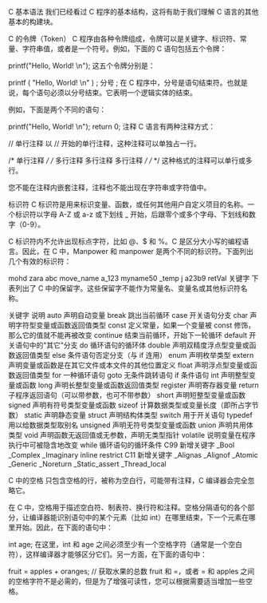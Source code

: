 C 基本语法
我们已经看过 C 程序的基本结构，这将有助于我们理解 C 语言的其他基本的构建块。

C 的令牌（Token）
C 程序由各种令牌组成，令牌可以是关键字、标识符、常量、字符串值，或者是一个符号。例如，下面的 C 语句包括五个令牌：

printf("Hello, World! \n");
这五个令牌分别是：

printf
(
 "Hello, World! \n"
 )
;
分号 ;
在 C 程序中，分号是语句结束符。也就是说，每个语句必须以分号结束。它表明一个逻辑实体的结束。

例如，下面是两个不同的语句：

printf("Hello, World! \n");
return 0;
注释
C 语言有两种注释方式：

// 单行注释
以 // 开始的单行注释，这种注释可以单独占一行。

/* 单行注释 */
/* 
    多行注释
     多行注释
      多行注释
       */
/* */ 这种格式的注释可以单行或多行。

您不能在注释内嵌套注释，注释也不能出现在字符串或字符值中。

标识符
C 标识符是用来标识变量、函数，或任何其他用户自定义项目的名称。一个标识符以字母 A-Z 或 a-z 或下划线 _ 开始，后跟零个或多个字母、下划线和数字（0-9）。

C 标识符内不允许出现标点字符，比如 @、$ 和 %。C 是区分大小写的编程语言。因此，在 C 中，Manpower 和 manpower 是两个不同的标识符。下面列出几个有效的标识符：

mohd       zara    abc   move_name  a_123
myname50   _temp   j     a23b9      retVal
关键字
下表列出了 C 中的保留字。这些保留字不能作为常量名、变量名或其他标识符名称。

关键字  说明
auto    声明自动变量
break   跳出当前循环
case    开关语句分支
char    声明字符型变量或函数返回值类型
const   定义常量，如果一个变量被 const 修饰，那么它的值就不能再被改变
continue    结束当前循环，开始下一轮循环
default 开关语句中的"其它"分支
do  循环语句的循环体
double  声明双精度浮点型变量或函数返回值类型
else    条件语句否定分支（与 if 连用）
enum    声明枚举类型
extern  声明变量或函数是在其它文件或本文件的其他位置定义
float   声明浮点型变量或函数返回值类型
for 一种循环语句
goto    无条件跳转语句
if  条件语句
int 声明整型变量或函数
long    声明长整型变量或函数返回值类型
register    声明寄存器变量
return  子程序返回语句（可以带参数，也可不带参数）
short   声明短整型变量或函数
signed  声明有符号类型变量或函数
sizeof  计算数据类型或变量长度（即所占字节数）
static  声明静态变量
struct  声明结构体类型
switch  用于开关语句
typedef 用以给数据类型取别名
unsigned    声明无符号类型变量或函数
union   声明共用体类型
void    声明函数无返回值或无参数，声明无类型指针
volatile    说明变量在程序执行中可被隐含地改变
while   循环语句的循环条件
C99 新增关键字
_Bool   _Complex    _Imaginary  inline  restrict
C11 新增关键字
_Alignas    _Alignof    _Atomic _Generic    _Noreturn
_Static_assert  _Thread_local            

C 中的空格
只包含空格的行，被称为空白行，可能带有注释，C 编译器会完全忽略它。

在 C 中，空格用于描述空白符、制表符、换行符和注释。空格分隔语句的各个部分，让编译器能识别语句中的某个元素（比如 int）在哪里结束，下一个元素在哪里开始。因此，在下面的语句中：

int age;
在这里，int 和 age 之间必须至少有一个空格字符（通常是一个空白符），这样编译器才能够区分它们。另一方面，在下面的语句中：

fruit = apples + oranges;   // 获取水果的总数
fruit 和 =，或者 = 和 apples 之间的空格字符不是必需的，但是为了增强可读性，您可以根据需要适当增加一些空格。
